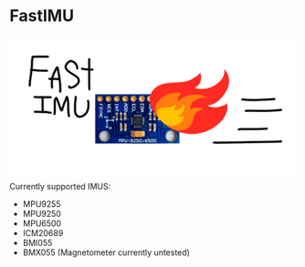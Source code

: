# FastIMU
![1](fast.png)
Currently supported IMUS: 

* MPU9255 
* MPU9250 
* MPU6500 
* ICM20689 
* BMI055 
* BMX055 (Magnetometer currently untested)
